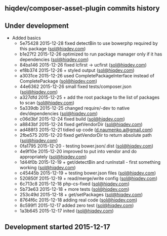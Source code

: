 hiqdev/composer-asset-plugin commits history
--------------------------------------------

## Under development

- Added basics
    - 5e75428 2015-12-28 fixed detectBin to use bowerphp required by this package (sol@hiqdev.com)
    - b1e27f2 2015-12-26 optimized to run package manager only if it has dependencies (sol@hiqdev.com)
    - 84ba146 2015-12-26 fixed lcfirst -> ucfirst (sol@hiqdev.com)
    - ef8b374 2015-12-26 + styled output (sol@hiqdev.com)
    - a3031ce 2015-12-26 used CompletePackageInterface instead of CompletePackage (sol@hiqdev.com)
    - 44e6362 2015-12-26 small fixed tests/composer.json (sol@hiqdev.com)
    - a327dfd 2015-12-25 + add the root package to the list of packages to scan (sol@hiqdev.com)
    - 5a339db 2015-12-25 changed require/-dev to native dev/dependencies (sol@hiqdev.com)
    - c06d3bf 2015-12-24 fixed build (sol@hiqdev.com)
    - a8843bf 2015-12-24 fixed getVendorDir (sol@hiqdev.com)
    - ad488f3 2015-12-21 tidied up code (d.naumenko.a@gmail.com)
    - 2fbe575 2015-12-20 fixed getVendorDir to return absolute path (sol@hiqdev.com)
    - 0fa1795 2015-12-20 - testing bower.json/.dist (sol@hiqdev.com)
    - 4e9f10e 2015-12-20 improved to put into vendor and do  appropriately (sol@hiqdev.com)
    - 1d44f0b 2015-12-19 + get/detectBin and runInstall - first something working (sol@hiqdev.com)
    - c45445b 2015-12-19 + testing bower.json files (sol@hiqdev.com)
    - 520850f 2015-12-19 + read/merge/write config (sol@hiqdev.com)
    - 6c713c8 2015-12-18 php-cs-fixed (sol@hiqdev.com)
    - 5b73e63 2015-12-18 + more tests (sol@hiqdev.com)
    - 253c49d 2015-12-18 + get/setPackages (sol@hiqdev.com)
    - 8764f6c 2015-12-18 adding real code (sol@hiqdev.com)
    - 8c599f1 2015-12-17 added zero test (sol@hiqdev.com)
    - 1a3b645 2015-12-17 inited (sol@hiqdev.com)

## Development started 2015-12-17

